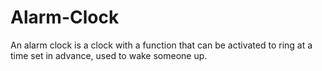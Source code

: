 # Alarm-Clock
An alarm clock is a clock with a function that can be activated to ring at a time set in advance, used to wake someone up. 
